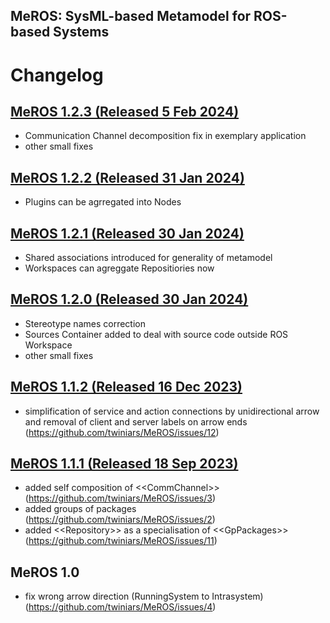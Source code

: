 ## MeROS: SysML-based Metamodel for ROS-based Systems 

# Changelog

## [MeROS 1.2.3 (Released 5 Feb 2024)](https://github.com/twiniars/MeROS/releases/tag/1.2.3)
*  Communication Channel decomposition fix in exemplary application
*  other small fixes

## [MeROS 1.2.2 (Released 31 Jan 2024)](https://github.com/twiniars/MeROS/releases/tag/1.2.2)
*  Plugins can be agrregated into Nodes

## [MeROS 1.2.1 (Released 30 Jan 2024)](https://github.com/twiniars/MeROS/releases/tag/1.2.1)
*  Shared associations introduced for generality of metamodel
*  Workspaces can agreggate Repositiories now

## [MeROS 1.2.0 (Released 30 Jan 2024)](https://github.com/twiniars/MeROS/releases/tag/1.2.0)
*  Stereotype names correction
*  Sources Container added to deal with source code outside ROS Workspace
*  other small fixes

## [MeROS 1.1.2 (Released 16 Dec 2023)](https://github.com/twiniars/MeROS/releases/tag/1.1.2)
*  simplification of service and action connections by unidirectional arrow and removal of client and server labels on arrow ends (https://github.com/twiniars/MeROS/issues/12)

## [MeROS 1.1.1 (Released 18 Sep 2023)](https://github.com/twiniars/MeROS/releases/tag/1.1.1)
* added self composition of \<\<CommChannel\>\> (https://github.com/twiniars/MeROS/issues/3)
* added groups of packages (https://github.com/twiniars/MeROS/issues/2)
* added \<\<Repository\>\> as a specialisation of \<\<GpPackages\>\> (https://github.com/twiniars/MeROS/issues/11)

## MeROS 1.0
* fix wrong arrow direction (RunningSystem to Intrasystem) (https://github.com/twiniars/MeROS/issues/4)



